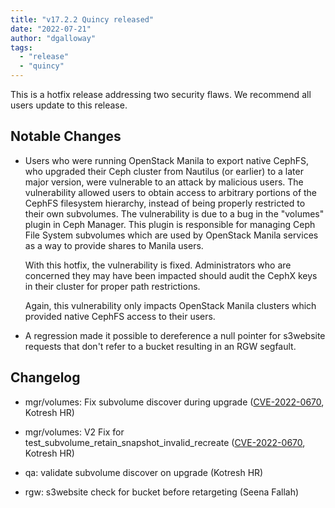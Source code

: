 ```yaml
---
title: "v17.2.2 Quincy released"
date: "2022-07-21"
author: "dgalloway"
tags:
  - "release"
  - "quincy"
---
```


This is a hotfix release addressing two security flaws. We recommend all users update to this release.

## Notable Changes

- Users who were running OpenStack Manila to export native CephFS, who
  upgraded their Ceph cluster from Nautilus (or earlier) to a later
  major version, were vulnerable to an attack by malicious users. The
  vulnerability allowed users to obtain access to arbitrary portions of
  the CephFS filesystem hierarchy, instead of being properly restricted
  to their own subvolumes. The vulnerability is due to a bug in the
  "volumes" plugin in Ceph Manager. This plugin is responsible for
  managing Ceph File System subvolumes which are used by OpenStack
  Manila services as a way to provide shares to Manila users.

  With this hotfix, the vulnerability is fixed. Administrators who are
  concerned they may have been impacted should audit the CephX keys in
  their cluster for proper path restrictions.

  Again, this vulnerability only impacts OpenStack Manila clusters which
  provided native CephFS access to their users.

- A regression made it possible to dereference a null pointer for
  s3website requests that don't refer to a bucket resulting in an RGW
  segfault.

## Changelog

- mgr/volumes: Fix subvolume discover during upgrade ([CVE-2022-0670](https://docs.ceph.com/en/latest/security/CVE-2022-0670/), Kotresh HR)

- mgr/volumes: V2 Fix for test_subvolume_retain_snapshot_invalid_recreate ([CVE-2022-0670](https://docs.ceph.com/en/latest/security/CVE-2022-0670/), Kotresh HR)

- qa: validate subvolume discover on upgrade (Kotresh HR)

- rgw: s3website check for bucket before retargeting (Seena Fallah)
